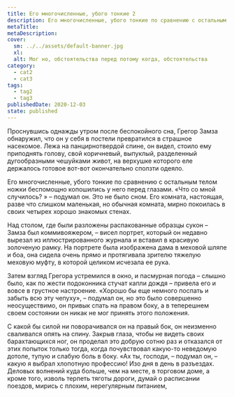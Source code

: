 ```yaml
---
title: Его многочисленные, убого тонкие 2
description: Его многочисленные, убого тонкие по сравнению с остальным телом ножки беспомощно копошились у него перед глазами
metaTitle: 
metaDescription:
cover:
  sm: ../../assets/default-banner.jpg
  xl: 
  alt: Мог но, обстоятельства перед потому когда, обстоятельства
category:
  - cat2
  - cat3
tags:
  - tag2
  - tag3
publishedDate: 2020-12-03
state: published    
---
```

Проснувшись однажды утром после беспокойного сна, Грегор Замза обнаружил, что он у себя в постели превратился в страшное насекомое. Лежа на панцирнотвердой спине, он видел, стоило ему приподнять голову, свой коричневый, выпуклый, разделенный дугообразными чешуйками живот, на верхушке которого еле держалось готовое вот-вот окончательно сползти одеяло.

Его многочисленные, убого тонкие по сравнению с остальным телом ножки беспомощно копошились у него перед глазами. «Что со мной случилось? » – подумал он. Это не было сном. Его комната, настоящая, разве что слишком маленькая, но обычная комната, мирно покоилась в своих четырех хорошо знакомых стенах.

Над столом, где были разложены распакованные образцы сукон – Замза был коммивояжером, – висел портрет, который он недавно вырезал из иллюстрированного журнала и вставил в красивую золоченую рамку. На портрете была изображена дама в меховой шляпе и боа, она сидела очень прямо и протягивала зрителю тяжелую меховую муфту, в которой целиком исчезала ее рука.

Затем взгляд Грегора устремился в окно, и пасмурная погода – слышно было, как по жести подоконника стучат капли дождя – привела его и вовсе в грустное настроение. «Хорошо бы еще немного поспать и забыть всю эту чепуху», – подумал он, но это было совершенно неосуществимо, он привык спать на правом боку, а в теперешнем своем состоянии он никак не мог принять этого положения.

С какой бы силой ни поворачивался он на правый бок, он неизменно сваливался опять на спину. Закрыв глаза, чтобы не видеть своих барахтающихся ног, он проделал это добрую сотню раз и отказался от этих попыток только тогда, когда почувствовал какую-то неведомую дотоле, тупую и слабую боль в боку. «Ах ты, господи, – подумал он, – какую я выбрал хлопотную профессию! Изо дня в день в разъездах. Деловых волнений куда больше, чем на месте, в торговом доме, а кроме того, изволь терпеть тяготы дороги, думай о расписании поездов, мирись с плохим, нерегулярным питанием,

